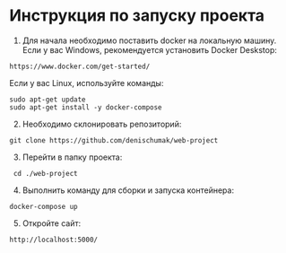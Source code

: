 # Инструкция по запуску проекта
1. Для начала необходимо поставить docker на локальную машину.  
Если у вас Windows, рекомендуется установить Docker Deskstop: 
```
https://www.docker.com/get-started/
```
Если у вас Linux, используйте команды:
```
sudo apt-get update
sudo apt-get install -y docker-compose 
```
2. Необходимо склонировать репозиторий:
```
git clone https://github.com/denischumak/web-project
```
3. Перейти в папку проекта:
```
 cd ./web-project
```
4. Выполнить команду для сборки и запуска контейнера:
```
docker-compose up
```
5. Откройте сайт:
```
http://localhost:5000/
```
